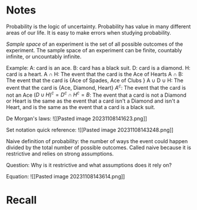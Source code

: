 
# Notes
Probability is the logic of uncertainty.
Probability has value in many different areas of our life.
It is easy to make errors when studying probability.

*Sample space* of an experiment is the set of all possible outcomes of the experiment. 
The sample space of an experiment can be finite, countably infinite, or uncountably infinite. 

Example:
A: card is an ace.
B: card has a black suit. 
D: card is a diamond. 
H: card is a heart.
A ∩ H: The event that the card is the Ace of Hearts
A ∩ B: The event that the card is {Ace of Spades, Ace of Clubs }
A ∪ D ∪ H: The event that the card is {Ace, Diamond, Heart}
$A^c$: The event that the card is not an Ace 
$(D ∪ H)^c = D^c ∩ H^c = B$: The event that a card is not a Diamond or Heart is the same as the event that a card isn't a Diamond and isn't a Heart, and is the same as the event that a card is a black suit. 

De Morgan's laws:
![[Pasted image 20231108141623.png]]

Set notation quick reference: 
![[Pasted image 20231108143248.png]]

Naive definition of probability: the number of ways the event could happen divided by the total number of possible outcomes. 
Called naive because it is restrictive and relies on strong assumptions.

Question: Why is it restrictive and what assumptions does it rely on?

Equation: 
![[Pasted image 20231108143614.png]]


# Recall
